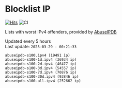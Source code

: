 # Blocklist IP

[![Hits](https://hits.seeyoufarm.com/api/count/incr/badge.svg?url=https%3A%2F%2Fgithub.com%2Fborestad%2Fblocklist-ip%2F&count_bg=%2379C83D&title_bg=%23555555&icon=&icon_color=%23E7E7E7&title=hits&edge_flat=false)](https://hits.seeyoufarm.com)  ![CI](https://img.shields.io/github/workflow/status/borestad/blocklist-ip/CI?style=flat-square)

Lists with worst IPv4 offenders, provided by [AbuseIPDB](https://www.abuseipdb.com/)

<!-- FOOTER-PLACEHOLDER -->
Updated every 5 hours<br>
Last update: `2023-03-29 - 00:21:33`
```
abuseipdb-s100.ipv4 (19491 ip)
abuseipdb-s100-1d.ipv4 (36934 ip)
abuseipdb-s100-2d.ipv4 (46477 ip)
abuseipdb-s100-3d.ipv4 (54557 ip)
abuseipdb-s100-7d.ipv4 (70876 ip)
abuseipdb-s100-30d.ipv4 (93846 ip)
abuseipdb-s100-all.ipv4 (252662 ip)
```
